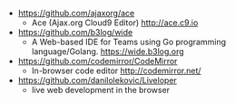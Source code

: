 - https://github.com/ajaxorg/ace
  - Ace (Ajax.org Cloud9 Editor) http://ace.c9.io
- https://github.com/b3log/wide
  - A Web-based IDE for Teams using Go programming language/Golang. https://wide.b3log.org
- https://github.com/codemirror/CodeMirror
  - In-browser code editor http://codemirror.net/
- https://github.com/danilolekovic/Liveloper
  - live web development in the browser 
 
 
